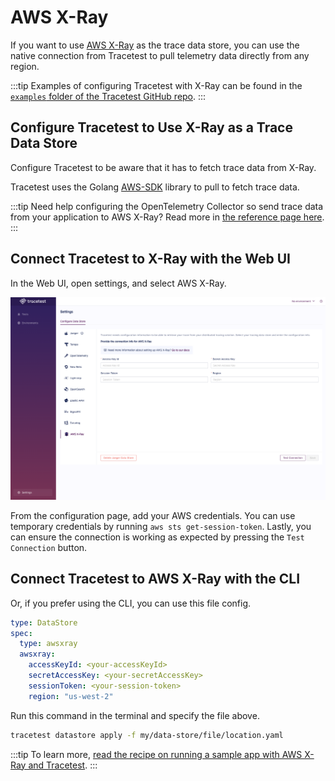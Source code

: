 # AWS X-Ray

If you want to use [AWS X-Ray](https://aws.amazon.com/xray/) as the trace data store, you can use the native connection from Tracetest to pull telemetry data directly from any region.

:::tip
Examples of configuring Tracetest with X-Ray can be found in the [`examples` folder of the Tracetest GitHub repo](https://github.com/kubeshop/tracetest/tree/main/examples).
:::

## Configure Tracetest to Use X-Ray as a Trace Data Store

Configure Tracetest to be aware that it has to fetch trace data from X-Ray.

Tracetest uses the Golang [AWS-SDK](https://aws.amazon.com/sdk-for-go/) library to pull to fetch trace data.

:::tip
Need help configuring the OpenTelemetry Collector so send trace data from your application to AWS X-Ray? Read more in [the reference page here](../opentelemetry-collector-configuration-file-reference).
:::

## Connect Tracetest to X-Ray with the Web UI

In the Web UI, open settings, and select AWS X-Ray.

![AWS X-Ray Settings](../img/configure-awsxray.png)

From the configuration page, add your AWS credentials. You can use temporary credentials by running `aws sts get-session-token`.
Lastly, you can ensure the connection is working as expected by pressing the `Test Connection` button.

## Connect Tracetest to AWS X-Ray with the CLI

Or, if you prefer using the CLI, you can use this file config.

```yaml
type: DataStore
spec:
  type: awsxray
  awsxray:
    accessKeyId: <your-accessKeyId>
    secretAccessKey: <your-secretAccessKey>
    sessionToken: <your-session-token>
    region: "us-west-2"
```

Run this command in the terminal and specify the file above.

```bash
tracetest datastore apply -f my/data-store/file/location.yaml
```

:::tip
To learn more, [read the recipe on running a sample app with AWS X-Ray and Tracetest](../../examples-tutorials/recipes/running-tracetest-with-aws-x-ray.md).
:::
